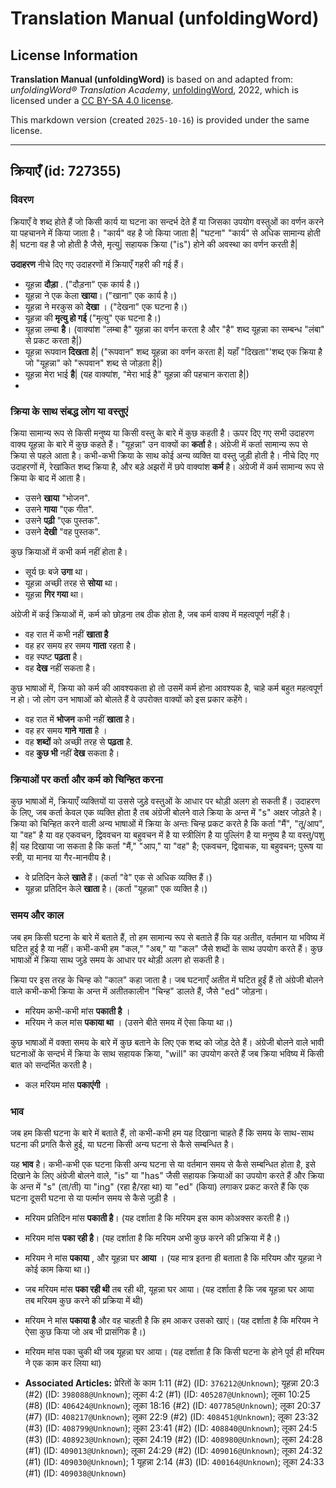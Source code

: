 # Translation Manual (unfoldingWord)

## License Information

**Translation Manual (unfoldingWord)** is based on and adapted from: _unfoldingWord® Translation Academy_, [unfoldingWord](https://unfoldingword.org/utw), 2022, which is licensed under a [CC BY-SA 4.0 license](https://creativecommons.org/licenses/by-sa/4.0/legalcode.en).

This markdown version (created `2025-10-16`) is provided under the same license.



--------------------------------

## क्रियाएँ (id: 727355)

### विवरण

क्रियाएँ वे शब्द होते हैं जो किसी कार्य या घटना का सन्दर्भ देते हैं या जिसका उपयोग वस्तुओं का वर्णन करने या पहचानने में किया जाता है। "कार्य" वह है जो किया जाता है\| "घटना" "कार्य" से अधिक सामान्य होती है\| घटना वह है जो होती है जैसे, मृत्यु\| सहायक क्रिया ("is") होने की अवस्था का वर्णन करती है\|

**उदाहरण** नीचे दिए गए उदाहरणों में क्रियाएँ गहरी की गई हैं।

* यूहन्ना **दौड़ा** . ("दौड़ना" एक कार्य है।)
* यूहन्ना ने एक केला **खाया**। ("खाना" एक कार्य है।)
* यूहन्ना ने मरकुस को **देखा** । ("देखना" एक घटना है।)
* यूहन्ना की **मृत्यु हो गई** ("मृत्यु" एक घटना है।)
* यूहन्ना लम्बा **है**। (वाक्यांश "लम्बा है" यूहन्ना का वर्णन करता है और "है" शब्द यूहन्ना का सम्बन्ध "लंबा" से प्रकट करता है\|)
* यूहन्ना रूपवान **दिखता** है\| ("रूपवान" शब्द यूहन्ना का वर्णन करता है\| यहाँ "दिखता"'शब्द एक क्रिया है जो "यूहन्ना" को "रूपवान" शब्द से जोड़ता है\|)
* यूहन्ना मेरा भाई **है**\| (यह वाक्यांश, "मेरा भाई है" यूहन्ना की पहचान कराता है\|)
* 

### क्रिया के साथ संबद्ध लोग या वस्तुएं

क्रिया सामान्य रूप से किसी मनुष्य या किसी वस्तु के बारे में कुछ कहती है। ऊपर दिए गए सभी उदाहरण वाक्य यूहन्ना के बारे में कुछ कहते हैं। "यूहन्ना" उन वाक्यों का **कर्ता** है। अंग्रेजी में कर्ता सामान्य रूप से क्रिया से पहले आता है। कभी\-कभी क्रिया के साथ कोई अन्य व्यक्ति या वस्तु जुड़ी होती है। नीचे दिए गए उदाहरणों में, रेखांकित शब्द क्रिया है, और बड़े अझरों में छपे वाक्यांश **कर्म** है। अंग्रेजी में कर्म सामान्य रूप से क्रिया के बाद में आता है।

* उसने **खाया** "भोजन".
* उसने **गाया** "एक गीत".
* उसने **पढ़ी** "एक पुस्तक".
* उसने **देखी** "वह पुस्तक".

कुछ क्रियाओं में कभी कर्म नहीं होता है।

* सूर्य छः बजे **उगा** था।
* यूहन्ना अच्छी तरह से **सोया** था।
* यूहन्ना **गिर गया** था।

अंग्रेजी में कई क्रियाओं में, कर्म को छोड़ना तब ठीक होता है, जब कर्म वाक्य में महत्वपूर्ण नहीं है।

* वह रात में कभी नहीं **खाता है**
* वह हर समय हर समय **गाता** रहता है।
* वह स्पष्ट **पढ़ता** है।
* वह **देख** नहीं सकता है।

कुछ भाषाओं में, क्रिया को कर्म की आवश्यकता हो तो उसमें कर्म होना आवश्यक है, चाहे कर्म बहुत महत्वपूर्ण न हो। जो लोग उन भाषाओं को बोलते हैं वे उपरोक्त वाक्यों को इस प्रकार कहेंगे।

* वह रात में **भोजन** कभी नहीं **खाता** है।
* वह हर समय **गाने** **गाता** है ।
* वह **शब्दों** को अच्छी तरह से **पढ़ता** है.
* वह **कुछ भी** नहीं **देख** सकता है।

### क्रियाओं पर कर्ता और कर्म को चिन्हित करना

कुछ भाषाओं में, क्रियाएँ व्यक्तियों या उससे जुड़े वस्तुओं के आधार पर थोड़ी अलग हो सकती हैं। उदाहरण के लिए, जब कर्ता केवल एक व्यक्ति होता है तब अंग्रेजी बोलने वाले क्रिया के अन्त में "s" अक्षर जोड़ते है। क्रिया को चिन्हित करने वाली अन्य भाषाओं में क्रिया के अन्तः चिन्ह प्रकट करते है कि कर्ता "मैं", "तू/आप", या "वह" है या वह एकवचन, द्विववचन या बहुवचन में है या स्त्रीलिंग है या पुल्लिंग है या मनुष्य है या वस्तु/पशु है\| यह दिखाया जा सकता है कि कर्ता "मैं," "आप," या "वह" है; एकवचन, द्विवाचक, या बहुवचन; पुरूष या स्त्री, या मानव या गैर\-मानवीय है।

* वे प्रतिदिन केले **खाते** हैं। (कर्ता "वे" एक से अधिक व्यक्ति हैं।)
* यूहन्ना प्रतिदिन केले **खाता** है। (कर्ता "यूहन्ना" एक व्यक्ति है।)

### समय और काल

जब हम किसी घटना के बारे में बताते हैं, तो हम सामान्य रूप से बताते हैं कि यह अतीत, वर्तमान या भविष्य में घटित हुई है या नहीं। कभी\-कभी हम "कल," "अब," या "कल" जैसे शब्दों के साथ उपयोग करते हैं। कुछ भाषाओं में क्रिया साथ जुड़े समय के आधार पर थोड़ी अलग हो सकती है।

क्रिया पर इस तरह के चिन्ह को "काल" कहा जाता है। जब घटनाएँ अतीत में घटित हुईं हैं तो अंग्रेजी बोलने वाले कभी\-कभी क्रिया के अन्त में अतीतकालीन "चिन्ह" डालते हैं, जैसे "ed" जोड़ना।

* मरियम कभी\-कभी मांस **पकाती है** ।
* मरियम ने कल मांस **पकाया था** । (उसने बीते समय में ऐसा किया था।)

कुछ भाषाओं में वक्ता समय के बारे में कुछ बताने के लिए एक शब्द को जोड़ देते हैं। अंग्रेजी बोलने वाले भावी घटनाओं के सन्दर्भ में क्रिया के साथ सहायक क्रिया, "will" का उपयोग करते हैं जब क्रिया भविष्य में किसी बात को सन्दर्भित करती है।

* कल मरियम मांस **पकाएंगी** ।

### भाव

जब हम किसी घटना के बारे में बताते हैं, तो कभी\-कभी हम यह दिखाना चाहते हैं कि समय के साथ\-साथ घटना की प्रगति कैसे हुई, या घटना किसी अन्य घटना से कैसे सम्बन्धित है।

यह **भाव** है। कभी\-कभी एक घटना किसी अन्य घटना से या वर्तमान समय से कैसे सम्बन्धित होता है, इसे दिखाने के लिए अंग्रेजी बोलने वाले, "is" या "has" जैसी सहायक क्रियाओं का उपयोग करते हैं और क्रिया के अन्त में "s" (ता/ती) या "ing" (रहा है/रहा था) या "ed" (किया) लगाकर प्रकट करते हैं कि एक घटना दूसरी घटना से या पर्त्मान समय से कैसे जुड़ी है ।

* मरियम प्रतिदिन मांस **पकाती है**। (यह दर्शाता है कि मरियम इस काम कोअक्सर करती है।)
* मरियम मांस **पका रही है**। (यह दर्शाता है कि मरियम अभी कुछ करने की प्रक्रिया में है।)
* मरियम ने मांस **पकाया** , और यूहन्ना घर **आया** । (यह मात्र इतना ही बताता है कि मरियम और यूहन्ना ने कोई काम किया था।)
* जब मरियम मांस **पका रही थी** तब रही थी, यूहन्ना घर आया। (यह दर्शाता है कि जब यूहन्ना घर आया तब मरियम कुछ करने की प्रक्रिया में थी)
* मरियम ने मांस **पकाया है** और वह चाहती है कि हम आकर उसको खाएं। (यह दर्शाता है कि मरियम ने ऐसा कुछ किया जो अब भी प्रासंगिक है।)
* मरियम मांस पका चुकी थी जब यूहन्ना घर आया। (यह दर्शाता है कि किसी घटना के होने पूर्व ही मरियम ने एक काम कर लिया था)

* **Associated Articles:** प्रेरितों के काम 1:11 (#2) (ID: `376212@Unknown`); यूहन्ना 20:3 (#2) (ID: `398088@Unknown`); लूका 4:2 (#1) (ID: `405287@Unknown`); लूका 10:25 (#8) (ID: `406424@Unknown`); लूका 18:16 (#2) (ID: `407785@Unknown`); लूका 20:37 (#7) (ID: `408217@Unknown`); लूका 22:9 (#2) (ID: `408451@Unknown`); लूका 23:32 (#3) (ID: `408799@Unknown`); लूका 23:41 (#2) (ID: `408840@Unknown`); लूका 24:5 (#3) (ID: `408923@Unknown`); लूका 24:19 (#2) (ID: `408980@Unknown`); लूका 24:28 (#1) (ID: `409013@Unknown`); लूका 24:29 (#2) (ID: `409016@Unknown`); लूका 24:32 (#1) (ID: `409030@Unknown`); 1 यूहन्ना 2:14 (#3) (ID: `400164@Unknown`); लूका 24:33 (#1) (ID: `409038@Unknown`)

